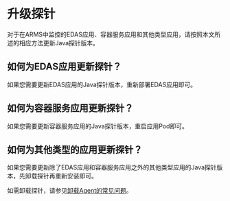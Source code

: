 # 升级探针

对于在ARMS中监控的EDAS应用、容器服务应用和其他类型应用，请按照本文所述的相应方法更新Java探针版本。

## 如何为EDAS应用更新探针？

如果您需要更新EDAS应用的Java探针版本，重新部署EDAS应用即可。

## 如何为容器服务应用更新探针？

如果您需要更新容器服务应用的Java探针版本，重启应用Pod即可。

## 如何为其他类型的应用更新探针？

如果您需要更新除了EDAS应用和容器服务应用之外的其他类型应用的Java探针版本，先卸载探针再重新安装即可。

如需卸载探针，请参见[卸载Agent的常见问题](/cn.zh-CN/应用监控/应用监控常见问题.md)。

